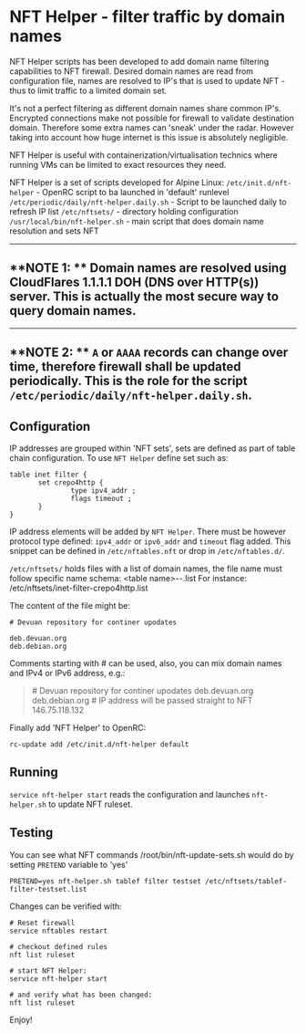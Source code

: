 # NFT Helper - filter traffic by domain names
NFT Helper scripts has been developed to add domain name filtering capabilities to NFT firewall.
Desired domain names are read from configuration file, names are resolved to IP's that is used to
update NFT - thus to limit traffic to a limited domain set.

It's not a perfect filtering as different domain names share common IP's. Encrypted connections make not possible for firewall to validate destination domain. Therefore some extra names can 'sneak' under the radar. However taking into account how huge internet is this issue is absolutely negligible.

NFT Helper is useful with containerization/virtualisation technics where running VMs can be limited to exact resources they need.

NFT Helper is a set of scripts developed for Alpine Linux:
`/etc/init.d/nft-helper` - OpenRC script to ba launched in 'default' runlevel
`/etc/periodic/daily/nft-helper.daily.sh` - Script to be launched daily to refresh IP list
`/etc/nftsets/` - directory holding configuration
`/usr/local/bin/nft-helper.sh` - main script that does domain name resolution and sets NFT

---
**NOTE 1: **
Domain names are resolved using CloudFlares 1.1.1.1 DOH (DNS over HTTP(s)) server. This is actually the most secure way to query domain names.
---

---
**NOTE 2: **
`A` or `AAAA` records can change over time, therefore firewall shall be updated periodically. This is the role for the script `/etc/periodic/daily/nft-helper.daily.sh`.
---

## Configuration
IP addresses are grouped within 'NFT sets', sets are defined as part of table chain configuration.
To use `NFT Helper` define set such as:

```
table inet filter {
       set crepo4http {
               type ipv4_addr ;
               flags timeout ;
       }
}
```
IP address elements will be added by `NFT Helper`. There must be however protocol type defined: `ipv4_addr` or `ipv6_addr` and `timeout` flag added.
This snippet can be defined in `/etc/nftables.nft` or drop in `/etc/nftables.d/`.

`/etc/nftsets/` holds files with a list of domain names, the file name must follow specific name schema:
\<table name>-<chain type>-<set name>.list
For instance:
\/etc/nftsets/inet-filter-crepo4http.list


The content of the file might be: 
```
# Devuan repository for continer upodates

deb.devuan.org
deb.debian.org
```

Comments starting with \# can be used, also, you can mix domain names and IPv4 or IPv6 address, e.g.:
>\# Devuan repository for continer upodates
>deb.devuan.org  
>deb.debian.org
> \# IP address will be passed straight to NFT
>146.75.118.132

Finally add 'NFT Helper' to OpenRC:
```
rc-update add /etc/init.d/nft-helper default
```
## Running

`service nft-helper start` reads the configuration and launches `nft-helper.sh` to update NFT ruleset.

## Testing
You can see what NFT commands /root/bin/nft-update-sets.sh would do by setting `PRETEND` variable to 'yes'
```
PRETEND=yes nft-helper.sh tablef filter testset /etc/nftsets/tablef-filter-testset.list
```
Changes can be verified with:
```
# Reset firewall
service nftables restart

# checkout defined rules
nft list ruleset

# start NFT Helper:
service nft-helper start

# and verify what has been changed:
nft list ruleset
```

Enjoy!
